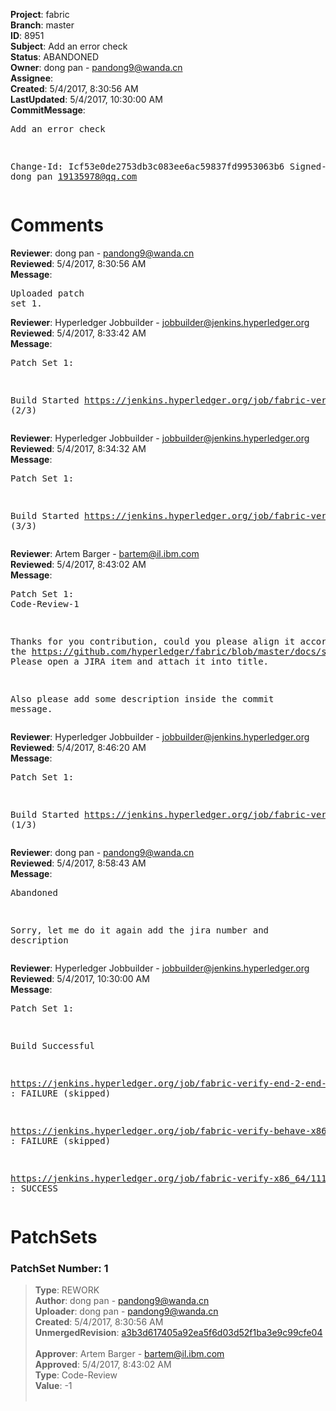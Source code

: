 <strong>Project</strong>: fabric<br><strong>Branch</strong>: master<br><strong>ID</strong>: 8951<br><strong>Subject</strong>: Add an error check<br><strong>Status</strong>: ABANDONED<br><strong>Owner</strong>: dong pan - pandong9@wanda.cn<br><strong>Assignee</strong>:<br><strong>Created</strong>: 5/4/2017, 8:30:56 AM<br><strong>LastUpdated</strong>: 5/4/2017, 10:30:00 AM<br><strong>CommitMessage</strong>:<br><pre>Add an error check

Change-Id: Icf53e0de2753db3c083ee6ac59837fd9953063b6
Signed-off-by: dong pan <19135978@qq.com>
</pre><h1>Comments</h1><strong>Reviewer</strong>: dong pan - pandong9@wanda.cn<br><strong>Reviewed</strong>: 5/4/2017, 8:30:56 AM<br><strong>Message</strong>: <pre>Uploaded patch set 1.</pre><strong>Reviewer</strong>: Hyperledger Jobbuilder - jobbuilder@jenkins.hyperledger.org<br><strong>Reviewed</strong>: 5/4/2017, 8:33:42 AM<br><strong>Message</strong>: <pre>Patch Set 1:

Build Started https://jenkins.hyperledger.org/job/fabric-verify-x86_64/11112/ (2/3)</pre><strong>Reviewer</strong>: Hyperledger Jobbuilder - jobbuilder@jenkins.hyperledger.org<br><strong>Reviewed</strong>: 5/4/2017, 8:34:32 AM<br><strong>Message</strong>: <pre>Patch Set 1:

Build Started https://jenkins.hyperledger.org/job/fabric-verify-behave-x86_64/5171/ (3/3)</pre><strong>Reviewer</strong>: Artem Barger - bartem@il.ibm.com<br><strong>Reviewed</strong>: 5/4/2017, 8:43:02 AM<br><strong>Message</strong>: <pre>Patch Set 1: Code-Review-1

Thanks for you contribution, could you please align it according to the https://github.com/hyperledger/fabric/blob/master/docs/source/CONTRIBUTING.rst? Please open a JIRA item and attach it into title.

Also please add some description inside the commit message.</pre><strong>Reviewer</strong>: Hyperledger Jobbuilder - jobbuilder@jenkins.hyperledger.org<br><strong>Reviewed</strong>: 5/4/2017, 8:46:20 AM<br><strong>Message</strong>: <pre>Patch Set 1:

Build Started https://jenkins.hyperledger.org/job/fabric-verify-end-2-end-x86_64/2642/ (1/3)</pre><strong>Reviewer</strong>: dong pan - pandong9@wanda.cn<br><strong>Reviewed</strong>: 5/4/2017, 8:58:43 AM<br><strong>Message</strong>: <pre>Abandoned

Sorry, let me do it again add the jira number and description</pre><strong>Reviewer</strong>: Hyperledger Jobbuilder - jobbuilder@jenkins.hyperledger.org<br><strong>Reviewed</strong>: 5/4/2017, 10:30:00 AM<br><strong>Message</strong>: <pre>Patch Set 1:

Build Successful 

https://jenkins.hyperledger.org/job/fabric-verify-end-2-end-x86_64/2642/ : FAILURE (skipped)

https://jenkins.hyperledger.org/job/fabric-verify-behave-x86_64/5171/ : FAILURE (skipped)

https://jenkins.hyperledger.org/job/fabric-verify-x86_64/11112/ : SUCCESS</pre><h1>PatchSets</h1><h3>PatchSet Number: 1</h3><blockquote><strong>Type</strong>: REWORK<br><strong>Author</strong>: dong pan - pandong9@wanda.cn<br><strong>Uploader</strong>: dong pan - pandong9@wanda.cn<br><strong>Created</strong>: 5/4/2017, 8:30:56 AM<br><strong>UnmergedRevision</strong>: [a3b3d617405a92ea5f6d03d52f1ba3e9c99cfe04](https://github.com/hyperledger-gerrit-archive/fabric/commit/a3b3d617405a92ea5f6d03d52f1ba3e9c99cfe04)<br><br><strong>Approver</strong>: Artem Barger - bartem@il.ibm.com<br><strong>Approved</strong>: 5/4/2017, 8:43:02 AM<br><strong>Type</strong>: Code-Review<br><strong>Value</strong>: -1<br><br></blockquote>